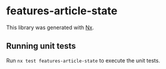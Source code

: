 # features-article-state

This library was generated with [Nx](https://nx.dev).

## Running unit tests

Run `nx test features-article-state` to execute the unit tests.

